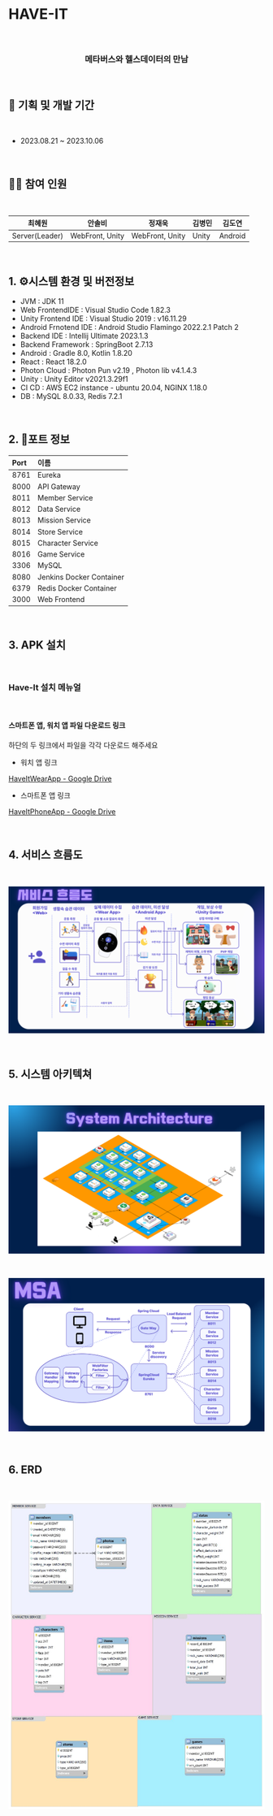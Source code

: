#  HAVE-IT
<br>

### <center> 메타버스와 헬스데이터의 만남 </center>

<br>

## 📅 기획 및 개발 기간

<br>

- 2023.08.21 ~ 2023.10.06

<br>

## 👩‍💻 참여 인원

<br>

| 최혜원    | 안솔비    | 정재욱 | 김병민   | 김도연  |
| ------ | ------ | --- | ------ | ---------------------------------- |
| Server(Leader) | WebFront, Unity | WebFront, Unity  | Unity | Android                                                   |

<br>

## 1. ⚙시스템 환경 및 버전정보

- JVM : JDK 11
- Web FrontendIDE : Visual Studio Code 1.82.3
- Unity Frontend IDE :  Visual Studio 2019 : v16.11.29
- Android Frnotend IDE : Android Studio Flamingo 2022.2.1 Patch 2
- Backend IDE : Intellij Ultimate 2023.1.3
- Backend Framework : SpringBoot 2.7.13
- Android : Gradle 8.0, Kotlin 1.8.20
- React : React 18.2.0
- Photon Cloud : Photon Pun v2.19 , Photon lib v4.1.4.3
- Unity :  Unity Editor v2021.3.29f1
- CI CD : AWS EC2 instance - ubuntu 20.04, NGINX 1.18.0
- DB : MySQL 8.0.33, Redis 7.2.1


<br>

## 2. 🔌포트 정보

| Port | 이름                          |
|:-----|:----------------------------|
| 8761 | Eureka    |
| 8000 | API Gateway    |
| 8011 | Member Service                       |
| 8012 | Data Service                       |
| 8013 | Mission Service                       |
| 8014 | Store Service                       |
| 8015 | Character Service                       |
| 8016 | Game Service                       |
| 3306 | MySQL                       |
| 8080 | Jenkins Docker Container    |
| 6379 | Redis Docker Container      |
| 3000 | Web Frontend      |

<br>


## 3. APK 설치

<br>


### Have-It 설치 메뉴얼

<br>

#### 스마트폰 앱, 워치 앱 파일 다운로드 링크

하단의 두 링크에서 파일을 각각 다운로드 해주세요

- 워치 앱 링크

[HaveItWearApp - Google Drive](https://drive.google.com/drive/folders/1e3WVbC3_7800H2EJOAXEG8VuEfdx51Vw?usp=sharing)

- 스마트폰 앱 링크

[HaveItPhoneApp - Google Drive](https://drive.google.com/drive/folders/1aJ5eMxbetBt0sOHbNKLobzNYdwwaC2Hl?usp=sharing)

<br>


## 4. 서비스 흐름도

<br>

![image.png](/image.png)

<br>

## 5. 시스템 아키텍쳐

<br>

![image-1.png](/image-1.png)

<br>

![image-2.png](/image-2.png)

<br>

## 6. ERD

<br>

![image-3.png](/image-3.png)

